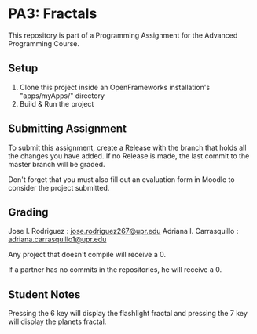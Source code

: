 # PA3: Fractals
 This repository is part of a Programming Assignment for the Advanced Programming Course.

## Setup
1. Clone this project inside an OpenFrameworks installation's "apps/myApps/" directory
2. Build & Run the project

## Submitting Assignment
To submit this assignment, create a Release with the branch that holds all the changes you have added. If no Release is made, the last commit to the master branch will be graded.

Don't forget that you must also fill out an evaluation form in Moodle to consider the project submitted.

## Grading

Jose I. Rodriguez : jose.rodriguez267@upr.edu
Adriana I. Carrasquillo : adriana.carrasquillo1@upr.edu

Any project that doesn't compile will receive a 0.

If a partner has no commits in the repositories, he will receive a 0.

## Student Notes
Pressing the 6 key will display the flashlight fractal and pressing the 7 key will display the planets fractal.